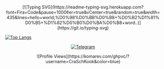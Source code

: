 <p align="center">
  [![Typing SVG](https://readme-typing-svg.herokuapp.com?font=Fira+Code&pause=1000&center=true&vCenter=true&random=true&width=435&lines=hello+world;%D0%98%D0%BB%D0%B8+%D0%B2%D1%81%D0%B5+%D1%82%D0%B0%D0%BA%D0%B8+word..)](https://git.io/typing-svg)
</p>

[![Top Langs](https://github-readme-stats.vercel.app/api/top-langs/?username=CraSchKook&layout=compact&theme=tokyonight)](https://github.com/anuraghazra/github-readme-stats)

<p align="center">
  <a href="https://t.me/craschkook" target="_blank" rel="noopener noreferrer">
    <img src="https://img.shields.io/badge/Telegram-2CA5E0?style=for-the-badge&logo=telegram&logoColor=white" alt="Telegram"/>
  </a>
</p>

<p align="center">
  ![Profile Views](https://komarev.com/ghpvc/?username=CraSchKook&color=blue)
</p>
